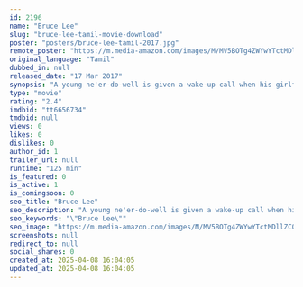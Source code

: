 ```yaml
---
id: 2196
name: "Bruce Lee"
slug: "bruce-lee-tamil-movie-download"
poster: "posters/bruce-lee-tamil-2017.jpg"
remote_poster: "https://m.media-amazon.com/images/M/MV5BOTg4ZWYwYTctMDllZC00MDhlLWIwODktZTU4ZjE2YzZmMjNjXkEyXkFqcGdeQXVyMTEzNzg0Mjkx._V1_SX300.jpg"
original_language: "Tamil"
dubbed_in: null
released_date: "17 Mar 2017"
synopsis: "A young ne'er-do-well is given a wake-up call when his girlfriend is kidnapped by an evil don."
type: "movie"
rating: "2.4"
imdbid: "tt6656734"
tmdbid: null
views: 0
likes: 0
dislikes: 0
author_id: 1
trailer_url: null
runtime: "125 min"
is_featured: 0
is_active: 1
is_comingsoon: 0
seo_title: "Bruce Lee"
seo_description: "A young ne'er-do-well is given a wake-up call when his girlfriend is kidnapped by an evil don."
seo_keywords: "\"Bruce Lee\""
seo_image: "https://m.media-amazon.com/images/M/MV5BOTg4ZWYwYTctMDllZC00MDhlLWIwODktZTU4ZjE2YzZmMjNjXkEyXkFqcGdeQXVyMTEzNzg0Mjkx._V1_SX300.jpg"
screenshots: null
redirect_to: null
social_shares: 0
created_at: 2025-04-08 16:04:05
updated_at: 2025-04-08 16:04:05
---
```


